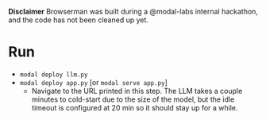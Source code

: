 **Disclaimer** Browserman was built during a @modal-labs internal hackathon, and the code has not been cleaned up yet.

# Run
- `modal deploy llm.py`
- `modal deploy app.py` [or `modal serve app.py`]
  - Navigate to the URL printed in this step. The LLM takes a couple minutes to cold-start due to the size of the model, but the idle timeout is configured at 20 min so it should stay up for a while.
